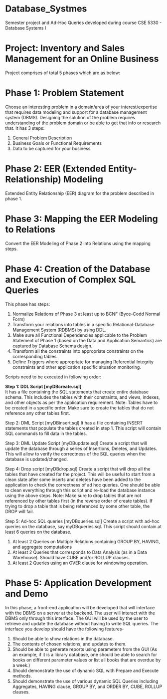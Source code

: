 # Database_Systmes

Semester project and Ad-Hoc Queries developed during course CSE 5330 - Database Systems I 

# Project: Inventory and Sales Management for an Online Business

Project comprises of total 5 phases which are as below:

# Phase 1: Problem Statement
Choose an interesting problem in a domain/area of your interest/expertise that requires data modeling and support for a database management system (DBMS). 
Designing the solution of the problem requires understanding of the problem domain or be able to get that info or research that.
It has 3 steps: 
1. General Problem Description
2. Business Goals or Functional Requirements
3. Data to be captured for your business

# Phase 2: EER (Extended Entity-Relationship) Modeling
Extended Entity Relationship (EER) diagram for the problem described in phase 1.

# Phase 3: Mapping the EER Modeling to Relations
Convert the EER Modeling of Phase 2 into Relations using the mapping steps.

# Phase 4: Creation of the Database and Execution of Complex SQL Queries
This phase has steps:
1. Normalize Relations of Phase 3 at least up to BCNF (Byce-Codd Normal Form)
2. Transform your relations into tables in a specific Relational-Database Management System (RDBMS) by using DDL.
3. Make sure all Functional Dependencies applicable to the Problem Statement of Phase 1 (based on the Data and Application Semantics) are captured by Database Schema design.
4. Transform all the constraints into appropriate constraints on the corresponding tables.
5. Define Triggers where appropriate for managing Referential Integrity constraints and other application specific situation monitoring.

Scripts need to be executed in following order:

**Step 1: DDL Script [myDBcreate.sql]**<br> 
It has a file containing the SQL statements that create entire database schema. 
This includes the tables with their constraints, and views, indexes, and other objects as per the application requirement.
Note: Tables have to be created in a specific order. Make sure to create the tables that do not reference any other tables first.

Step 2: DML Script [myDBinsert.sql]
It has a file containing INSERT statements that populate the tables created in step 1.
This script will contain SQL commands to fill data in the tables.

Step 3: DML Update Script [myDBupdate.sql]
Create a script that will update the database through a series of Insertions, Deletes, and Updates. 
This will allow to verify the correctness of the SQL queries when the database is updated/changed.

Step 4: Drop script [myDBdrop.sql]
Create a script that will drop all the tables that have created for the project. This will be useful to start from a clean slate after some inserts and deletes have been added to the application to check the correctness of ad hoc queries. 
One should be able to clean everything through this script and re-load the database instance using the above steps.
Note: Make sure to drop tables that are not referenced by other tables first (in the reverse order of create tables). 
If trying to drop a table that is being referenced by some other table, the DROP will fail.

Step 5: Ad-hoc SQL queries [myDBqueries.sql]
Create a script with ad-hoc queries on the database, say myDBqueries.sql. This script should contain at least 6 queries on the database.
1. At least 2 Queries on Multiple Relations containing GROUP BY, HAVING, and aggregate computations
2. At least 2 Queries that corresponds to Data Analysis (as in a Data Warehouse). Should have CUBE and/or ROLLUP clauses.
3. At least 2 Queries using an OVER clause for windowing operation.

# Phase 5: Application Development and Demo
In this phase, a front-end application will be developed that will interface with the DBMS on a server at the backend. 
The user will interact with the DBMS only through this interface. The GUI will be used by the user to retrieve and update the database without having to write SQL queries.
The interface you develop should have the following features-
1. Should be able to show relations in the database.
2. The contents of chosen relations, and updates to them.
3. Should be able to generate reports using parameters from the GUI (As an example, if it is a library database, one should be able to search for books on different parameter values or list all books that are overdue by a week.)
4. Should demonstrate the use of dynamic SQL with Prepare and Execute methods.
5. Should demonstrate the use of various dynamic SQL Queries including Aggregates, HAVING clause, GROUP BY, and ORDER BY, CUBE, ROLLUP clauses.
